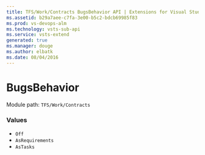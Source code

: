 ```yaml
---
title: TFS/Work/Contracts BugsBehavior API | Extensions for Visual Studio Team Services
ms.assetid: b29a7aee-c7fa-3e00-b5c2-bdcb69985f83
ms.prod: vs-devops-alm
ms.technology: vsts-sub-api
ms.service: vsts-extend
generated: true
ms.manager: douge
ms.author: elbatk
ms.date: 08/04/2016
---
```


# BugsBehavior

Module path: `TFS/Work/Contracts`

### Values

* `Off` 
* `AsRequirements` 
* `AsTasks` 
